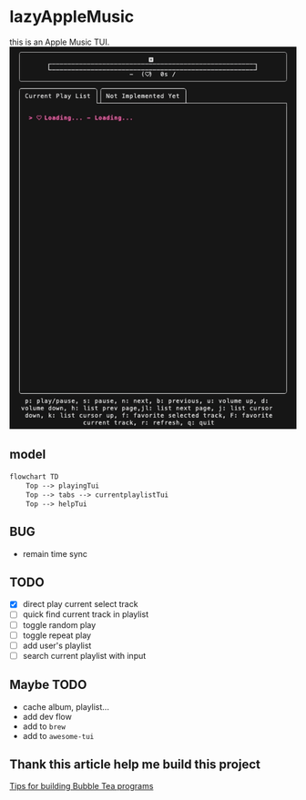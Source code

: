 # lazyAppleMusic

this is an Apple Music TUI.  
![preview](asset/demo.gif)

## model

```mermaid
flowchart TD
    Top --> playingTui
    Top --> tabs --> currentplaylistTui
    Top --> helpTui
```

## BUG

-   remain time sync

## TODO

-   [x] direct play current select track
-   [ ] quick find current track in playlist
-   [ ] toggle random play
-   [ ] toggle repeat play
-   [ ] add user's playlist
-   [ ] search current playlist with input

## Maybe TODO

-   cache album, playlist...
-   add dev flow
-   add to `brew`
-   add to `awesome-tui`

## Thank this article help me build this project

[Tips for building Bubble Tea programs](https://leg100.github.io/en/posts/building-bubbletea-programs/)
